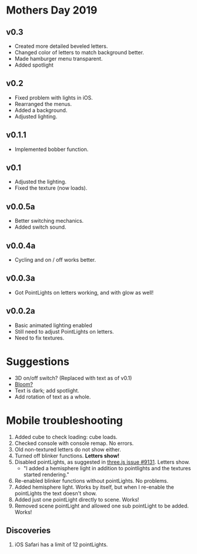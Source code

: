 # Mothers Day 2019

## v0.3
* Created more detailed beveled letters.
* Changed color of letters to match background better.
* Made hamburger menu transparent.
* Added spotlight

## v0.2
* Fixed problem with lights in iOS.
* Rearranged the menus.
* Added a background.
* Adjusted lighting.

## v0.1.1
* Implemented bobber function.

## v0.1
* Adjusted the lighting.
* Fixed the texture (now loads).

## v0.0.5a
* Better switching mechanics.
* Added switch sound.

## v0.0.4a
* Cycling and on / off works better.

## v0.0.3a
* Got PointLights on letters working, and with glow as well!

## v0.0.2a
* Basic animated lighting enabled
* Still need to adjust PointLights on letters.
* Need to fix textures.

# Suggestions
* 3D on/off switch? (Replaced with text as of v0.1)
* <a href="https://stackoverflow.com/questions/50948014/emit-light-from-an-object">Bloom?</a> 
* Text is dark; add spotlight.
* Add rotation of text as a whole.


# Mobile troubleshooting
1. Added cube to check loading: cube loads.
2. Checked console with console remap. No errors.
2. Old non-textured letters do not show either.
2. Turned off blinker functions. <b>Letters show!</b>
2. Disabled pointLights, as suggested in <a href="https://github.com/mrdoob/three.js/issues/9131">three.js issue #9131</a>. Letters show. 
    * "I added a hemisphere light in addition to pointlights and the textures started rendering."
2. Re-enabled blinker functions without pointLights. No problems.
2. Added hemisphere light. Works by itself, but when I re-enable the pointLights the text doesn't show.
2. Added just one pointLight directly to scene. Works!
2. Removed scene pointLight and allowed one sub pointLight to be added. Works!

## Discoveries
1. iOS Safari has a limit of 12 pointLights.